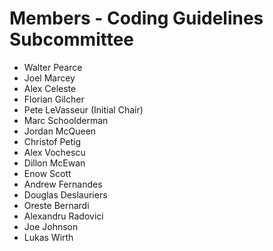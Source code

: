 # Members - Coding Guidelines Subcommittee

- Walter Pearce
- Joel Marcey
- Alex Celeste
- Florian Gilcher
- Pete LeVasseur (Initial Chair)
- Marc Schoolderman
- Jordan McQueen
- Christof Petig
- Alex Vochescu
- Dillon McEwan
- Enow Scott
- Andrew Fernandes
- Douglas Deslauriers
- Oreste Bernardi
- Alexandru Radovici
- Joe Johnson
- Lukas Wirth

